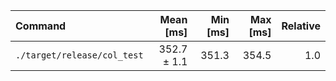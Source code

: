 | Command | Mean [ms] | Min [ms] | Max [ms] | Relative |
|:---|---:|---:|---:|---:|
| `./target/release/col_test` | 352.7 ± 1.1 | 351.3 | 354.5 | 1.0 |
